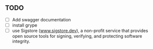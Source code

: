 ## TODO
- [ ] Add swagger documentation
- [ ] install grype
- [ ] use Sigstore (www.sigstore.dev), a non-profit service that provides open source tools for signing, verifying, and protecting software integrity.